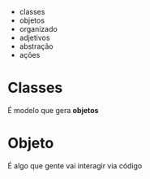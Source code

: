  - classes 
 - objetos
 - organizado
 - adjetivos
 - abstração
 - ações
 
 # Classes
 
 É modelo que gera **objetos**
 
 # Objeto
 
 É algo que gente vai interagir via código
 
